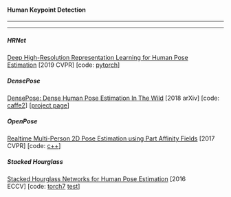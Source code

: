 #### Human Keypoint Detection

------

------

##### HRNet
[Deep High-Resolution Representation Learning for Human Pose Estimation](https://arxiv.org/pdf/1902.09212.pdf)&nbsp;[2019 CVPR]&nbsp;[code: [pytorch](https://github.com/leoxiaobin/deep-high-resolution-net.pytorch)]

##### DensePose
[DensePose: Dense Human Pose Estimation In The Wild](https://arxiv.org/abs/1802.00434)&nbsp;[2018 arXiv]&nbsp;[code: [caffe2](https://github.com/facebookresearch/DensePose/)]&nbsp;[[project page](http://densepose.org/)]


##### OpenPose
[Realtime Multi-Person 2D Pose Estimation using Part Affinity Fields](https://arxiv.org/abs/1611.08050)&nbsp;[2017 CVPR]&nbsp;[code: [c++](https://github.com/CMU-Perceptual-Computing-Lab/openpose)]

##### Stacked  Hourglass
[Stacked Hourglass Networks for Human Pose Estimation](https://arxiv.org/abs/1603.06937)&nbsp;[2016 ECCV]&nbsp;[code: [torch7](https://github.com/princeton-vl/pose-hg-train)&nbsp;[test](https://github.com/princeton-vl/pose-hg-demo)]

